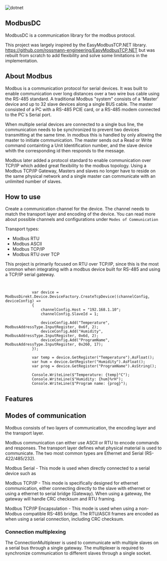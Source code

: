 ﻿![dotnet](https://github.com/DirektChark/ModbusDirektConnect/actions/workflows/dotnet.yml/badge.svg)
 ## ModbusDC

ModbusDC is a communication library for the modbus protocol.

This project was largely inspired by the EasyModbusTCP.NET library. https://github.com/rossmann-engineering/EasyModbusTCP.NET but was rebuilt from scratch to add flexibility
and solve some limitations in the implementation.


## About Modbus

Modbus is a communication protocol for serial devices. It was built to enable communication over long distances over a two wire bus cable using the RS-485 standard.
A traditional Modbus "system" consists of a 'Master' device and up to 32 slave devices along a single BUS cable. The master consisted of a PC with a RS-485
PCIE card, or a RS-485 modem connected to the PC`s Serial port.

When multiple serial devices are connected to a single bus line, the communication needs to be synchronized to prevent two devices transmitting at  the same time.
In modbus this is handled by only allowing the master to initiate communication. The master sends out a Read or Write command containting a Unit Identification number,
and the slave device whith the corresponding id then responds to the message.

Modbus later added a protocol standard to enable communication over TCP/IP which added great flexibility to the modbus topology. Using a Modbus TCP/IP Gateway, 
Masters and slaves no longer have to reside on the same physical network and a single master can communicate with an unlimited number of slaves.

## How to use

Create a communication channel for the device. The channel needs to match the transport layer and encoding of the device.
You can read more about possible channels and configurations under `Modes of Communication`

Transport types:
* Modbus RTU
* Modbus ASCII
* Modbus TCP/IP
* Modbus RTU over TCP

This project is primarily focused on RTU over TCP/IP, since this is the most common when integrating with a modbus device built for RS-485 and using a TCP/IP serial gateway.


```


            var device = ModbusDirekt.Device.DeviceFactory.CreateTcpDevice((channelConfig, deviceConfig) =>
            {
                channelConfig.Host = "192.168.1.10";
                channelConfig.SlaveId = 1;                

                deviceConfig.Add("Temperature", ModbusAddressType.InputRegister, 0x6f, 2);
                deviceConfig.Add("Humidity", ModbusAddressType.InputRegister, 0x6d, 2);
                deviceConfig.Add("ProgramName", ModbusAddressType.InputRegister, 0x260, 17);
            });

            var temp = device.GetRegister("Temperature").AsFloat();
            var hum = device.GetRegister("Humidity").AsFloat();
            var prog = device.GetRegister("ProgramName").AsString();

            Console.WriteLine($"Temperature: {temp}°C");
            Console.WriteLine($"Humidity: {hum}%rH");
            Console.WriteLine($"Program name: {prog}");
```

## Features


## Modes of communication

Modbus consists of two layers of communication, the encoding layer and the transport layer. 

Modbus communication can either use ASCII or RTU to encode commands and responses. The transport layer defines what physical material is used to communicate. The two most common types are Ethernet and Serial (RS-422/485/232).


Modbus Serial - This mode is used when directly connected to a serial device such as 

Modbus TCP/IP - This mode is specifically designed for ethernet communication, either connecting directly to the slave with ethernet or using a ethernet to serial bridge (Gateway). When using a gateway, the gateway will handle CRC checksum and RTU framing.

Modbus TCP/IP Encapsulation - This mode is used when using a non-Modbus compatible RS-485 bridge. The RTU/ASCII frames are encoded as when using a serial connection, including CRC checksum.

### Connection multiplexing
The ConnectionMultiplexer is used to communicate with multiple slaves on a serial bus through a single gateway. The multiplexer is required to synchronize communication to different slaves through a single socket.


